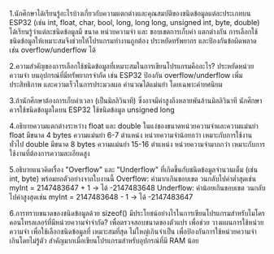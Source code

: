 1.นักศึกษาได้เรียนรู้อะไรบ้างเกี่ยวกับความแตกต่างและคุณสมบัติของชนิดข้อมูลแต่ละประเภทบน ESP32 (เช่น int, float, char, bool, long, long long, unsigned int, byte, double)
ได้เรียนรู้ว่าแต่ละชนิดข้อมูลมี ขนาด หน่วยความจำ และ ขอบเขตการเก็บค่า แตกต่างกัน การเลือกใช้ชนิดข้อมูลให้เหมาะสมจึงช่วยให้โปรแกรมทำงานถูกต้อง ประหยัดทรัพยากร และป้องกันข้อผิดพลาด เช่น overflow/underflow ได้

2.ความสำคัญของการเลือกใช้ชนิดข้อมูลที่เหมาะสมในการเขียนโปรแกรมคืออะไร?
ประหยัดหน่วยความจำ บนอุปกรณ์ที่มีทรัพยากรจำกัด เช่น ESP32
ป้องกัน overflow/underflow
เพิ่มประสิทธิภาพ และความเร็วในการประมวลผล
คำนวณได้แม่นยำ โดยเฉพาะค่าทศนิยม

3.ถ้านักศึกษาต้องการเก็บค่าเวลา (เป็นมิลลิวินาที) ซึ่งอาจมีค่าสูงถึงหลายพันล้านมิลลิวินาที นักศึกษาควรใช้ชนิดข้อมูลใดบน ESP32
ใช้ชนิดข้อมูล unsigned long

4.อธิบายความแตกต่างระหว่าง float และ double ในแง่ของขนาดหน่วยความจำและความแม่นยำ
float มีขนาด 4 bytes ความแม่นยำ 6-7 ตำแหน่ง หน่วยความจำน้อยกว่า เหมาะกับการใช้งานทั่วไป
double มีขนาด 8 bytes ความแม่นยำ 15-16 ตำแหน่ง หน่วยความจำมากกว่า เหมาะกับการใช้งานที่ต้องการความละเอียดสูง

5.อธิบายแนวคิดเรื่อง "Overflow" และ "Underflow" ที่เกิดขึ้นกับชนิดข้อมูลจำนวนเต็ม (เช่น int, byte) พร้อมยกตัวอย่างจากใบงานนี้
Overflow: ค่ามากเกินขอบเขต วนกลับไปค่าต่ำสุดเช่น myInt = 2147483647 + 1 → ได้ -2147483648
Underflow: ค่าน้อยเกินขอบเขต วนกลับไปค่าสูงสุดเช่น myInt = 2147483648 - 1 → ได้ -2147483647

6.การทราบขนาดของชนิดข้อมูลด้วย sizeof() มีประโยชน์อย่างไรในการเขียนโปรแกรมสำหรับไมโครคอนโทรลเลอร์ที่มีหน่วยความจำจำกัด?
เพื่อตรวจสอบขนาดของตัวแปร เพื่อช่วย วางแผนการใช้หน่วยความจำ
เพื่อใช้เลือกชนิดข้อมูลที่ เหมาะสมที่สุด ไม่ใหญ่เกินจำเป็น
เพื่อป้องกันการใช้หน่วยความจำเกินโดยไม่รู้ตัว
สำคัญมากเมื่อเขียนโปรแกรมสำหรับอุปกรณ์ที่มี RAM น้อย

